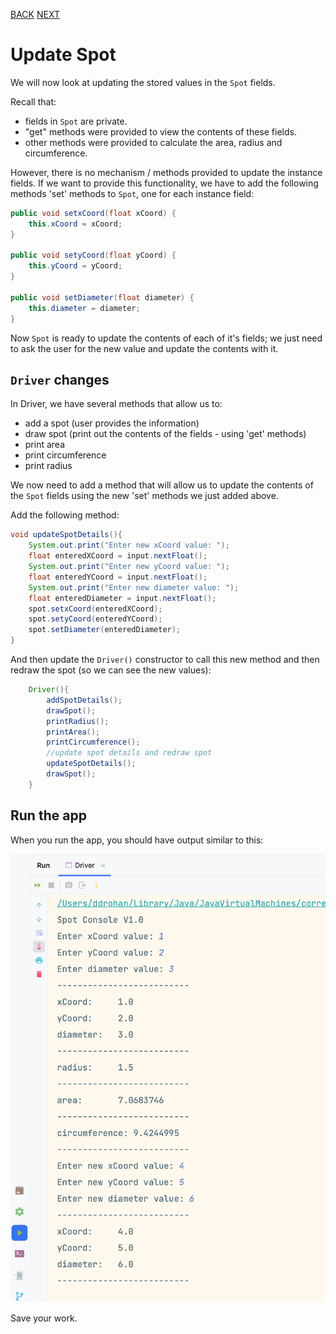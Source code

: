 [BACK](/topics/topic07/lab07/07.html) [NEXT](/topics/topic07/lab07/09.html)

# Update Spot

We will now look at updating the stored values in the `Spot` fields. 

Recall that:
- fields in `Spot` are private.  
- "get" methods were provided to view the contents of these fields.
- other methods were provided to calculate the area, radius and circumference.

However, there is no mechanism / methods provided to update the instance fields.  If we want to provide this functionality, we have to add the following methods 'set' methods to `Spot`, one for each instance field:

~~~java
public void setxCoord(float xCoord) {
    this.xCoord = xCoord;
}

public void setyCoord(float yCoord) {
    this.yCoord = yCoord;
}

public void setDiameter(float diameter) {
    this.diameter = diameter;
}
~~~

Now `Spot` is ready to update the contents of each of it's fields; we just need to ask the user for the new value and update the contents with it. 


## `Driver` changes

In Driver, we have several methods that allow us to:
- add a spot (user provides the information)
- draw spot (print out the contents of the fields - using 'get' methods)
- print area
- print circumference
- print radius

We now need to add a method that will allow us to update the contents of the `Spot` fields using the new 'set' methods we just added above.

Add the following method:

~~~java
void updateSpotDetails(){
    System.out.print("Enter new xCoord value: ");
    float enteredXCoord = input.nextFloat();
    System.out.print("Enter new yCoord value: ");
    float enteredYCoord = input.nextFloat();
    System.out.print("Enter new diameter value: ");
    float enteredDiameter = input.nextFloat();
    spot.setxCoord(enteredXCoord);
    spot.setyCoord(enteredYCoord);
    spot.setDiameter(enteredDiameter);
}
~~~

And then update the `Driver()` constructor to call this new method and then redraw the spot (so we can see the new values):

~~~java
    Driver(){
        addSpotDetails();
        drawSpot();
        printRadius();
        printArea();
        printCircumference();
        //update spot details and redraw spot
        updateSpotDetails();
        drawSpot();
    }
~~~

## Run the app

When you run the app, you should have output similar to this:

![](./img/22.png)

Save your work.